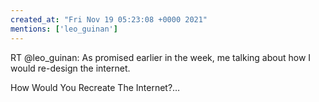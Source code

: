 ```yaml
---
created_at: "Fri Nov 19 05:23:08 +0000 2021"
mentions: ['leo_guinan']
---
```


RT @leo_guinan: As promised earlier in the week, me talking about how I would re-design the internet.

How Would You Recreate The Internet?…